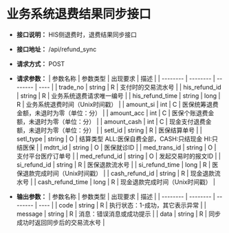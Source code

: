 # 业务系统退费结果同步接口

- **接口说明：** HIS侧退费时，退费结果同步接口
- **接口地址：** /api/refund_sync
- **请求方式：** POST
- **请求参数：**
    | 参数名称 | 参数类型 | 出现要求 | 描述 |
    | -------- | -------- | -------- | ---- |
    | trade_no | string | R | 支付时的交易流水号 |
    | his_refund_id | string | R | 业务系统退费请求唯一编号 |
    | his_refund_time | string | long | R | 业务系统退费时间（Unix时间戳） |
    | amount_si | int | C | 医保统筹退费金额，未退时为零（单位：分） |
    | amount_acc | int | C | 医保个账退费金额，未退时为零（单位：分） |
    | amount_cash | int | C | 现金支付退费金额，未退时为零（单位：分） |
    | setl_id | string | R | 医保结算单号 |
    | setl_type | string | O | 结算类型 ALL:医保自费全部，CASH:只结现金 HI:只结医保 |
    | mdtrt_id | string | O | 医保就诊ID |
    | med_trans_id | string | O | 支付平台医疗订单号 |
    | med_refund_id | string | O | 发起交易时的报文ID |
    | si_refund_id | string | R | 医保退款流水号 |
    | si_refund_time | long | R | 医保退款完成时间（Unix时间戳） |
    | cash_refund_id | string | R | 现金退款流水号 |
    | cash_refund_time | long | R | 现金退款完成时间（Unix时间戳） |

- **输出参数：**
    | 参数名称 | 参数类型 | 出现要求 | 描述 |
    | -------- | -------- | -------- | ---- |
    | code | string | R | 执行状态：1-成功，其它表示异常 |
    | message | string | R | 消息：错误消息或成功提示 |
    | data | string | R | 同步成功时返回同步后的交易流水号 |

